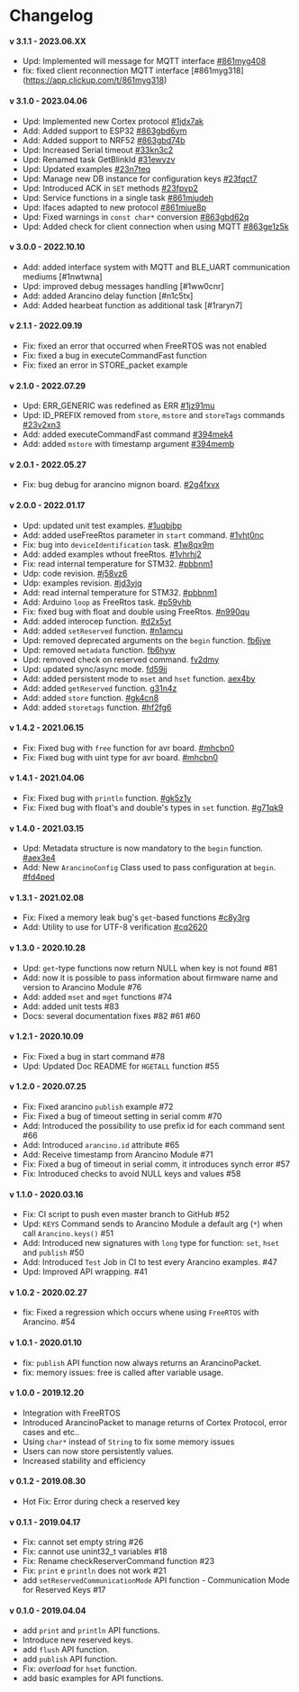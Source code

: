 # Changelog

#### v 3.1.1 - 2023.06.XX
* Upd: Implemented will message for MQTT interface [#861myg408](https://app.clickup.com/t/861myg408)
* fix: fixed client reconnection MQTT interface [#861myg318] (https://app.clickup.com/t/861myg318)

#### v 3.1.0 - 2023.04.06
* Upd: Implemented new Cortex protocol [#1jdx7ak](https://app.clickup.com/t/1jdx7ak)
* Add: Added support to ESP32 [#863gbd6ym](https://app.clickup.com/t/863gbd6ym)
* Add: Added support to NRF52 [#863gbd74b](https://app.clickup.com/t/863gbd74b)
* Upd: Increased Serial timeout [#33kn3c2](https://app.clickup.com/t/33kn3c2)
* Upd: Renamed task GetBlinkId [#31ewyzv](https://app.clickup.com/t/31ewyzv)
* Upd: Updated examples [#23n7teq](https://app.clickup.com/t/23n7teq)
* Upd: Manage new DB instance for configuration keys [#23fqct7](https://app.clickup.com/t/23fqct7)
* Upd: Introduced ACK in `SET` methods [#23fpyp2](https://app.clickup.com/t/23fpyp2)
* Upd: Service functions in a single task [#861mjudeh](https://app.clickup.com/t/861mjudeh)
* Upd: Ifaces adapted to new protocol [#861mjue8p](https://app.clickup.com/t/861mjue8p)
* Upd: Fixed warnings in `const char*` conversion [#863gbd62q](https://app.clickup.com/t/863gbd62q)
* Upd: Added check for client connection when using MQTT [#863ge1z5k](https://app.clickup.com/t/863ge1z5k)

#### v 3.0.0 - 2022.10.10
* Add: added interface system with MQTT and BLE_UART communication mediums [#1nwtwna]
* Upd: improved debug messages handling [#1ww0cnr]
* Add: added Arancino delay function [#n1c5tx]
* Add: Added hearbeat function as additional task [#1raryn7]

#### v 2.1.1 - 2022.09.19
* Fix: fixed an error that occurred when FreeRTOS was not enabled
* Fix: fixed a bug in executeCommandFast function
* Fix: fixed an error in STORE_packet example

#### v 2.1.0 - 2022.07.29
* Upd: ERR_GENERIC was redefined as ERR [#1jz91mu](https://app.clickup.com/t/1jz91mu)
* Upd: ID_PREFIX removed from `store`, `mstore` and `storeTags` commands [#23v2xn3](https://app.clickup.com/t/23v2xn3)
* Add: added executeCommandFast command [#394mek4](https://app.clickup.com/t/394mek4)
* Add: added `mstore` with timestamp argument [#394memb](https://app.clickup.com/t/394memb)

#### v 2.0.1 - 2022.05.27
* Fix: bug debug for arancino mignon board. [#2g4fxvx](https://app.clickup.com/t/2g4fxvx)

#### v 2.0.0 - 2022.01.17
* Upd: updated unit test examples. [#1uqbjbp](https://app.clickup.com/t/1uqbjbp)
* Add: added useFreeRtos parameter in `start` command. [#1vht0nc](https://app.clickup.com/t/1vht0nc)
* Fix: bug into `deviceIdentification` task. [#1w8qx9m](https://app.clickup.com/t/1w8qx9m)
* Add: added examples wthout freeRtos. [#1vhrhj2](https://app.clickup.com/t/1vhrhj2)
* Fix: read internal temperature for STM32. [#pbbnm1](https://app.clickup.com/t/pbbnm1)
* Udp: code revision. [#j58vz6](https://app.clickup.com/t/j58vz6)
* Udp: examples revision. [#jd3yjq](https://app.clickup.com/t/jd3yjq)
* Add: read internal temperature for STM32. [#pbbnm1](https://app.clickup.com/t/pbbnm1)
* Add: Arduino `loop` as FreeRtos task. [#p59vhb](https://app.clickup.com/t/p59vhb)
* Fix: fixed bug with float and double using FreeRtos. [#n990qu](https://app.clickup.com/t/n990qu)
* Add: added interocep function. [#d2x5yt](https://app.clickup.com/t/d2x5yt)
* Add: added `setReserved` function. [#n1amcu](https://app.clickup.com/t/n1amcu)
* Upd: removed deprecated arguments on the `begin` function. [fb6jve](https://app.clickup.com/t/fb6jve)
* Upd: removed `metadata` function. [fb6hyw](https://app.clickup.com/t/fb6hyw)
* Upd: removed check on reserved command. [fv2dmy](https://app.clickup.com/t/fv2dmy)
* Upd: updated sync/async mode. [fd59jj](https://app.clickup.com/t/fd59jj)
* Add: added persistent mode to `mset` and `hset` function. [aex4by](https://app.clickup.com/t/aex4by)
* Add: added `getReserved` function. [g31n4z](https://app.clickup.com/t/g31n4z)
* Add: added `store` function. [#gk4cn8](https://app.clickup.com/t/gk4cn8)
* Add: added `storetags` function. [#hf2fg6](https://app.clickup.com/t/hf2fg6)

#### v 1.4.2 - 2021.06.15
* Fix: Fixed bug with `free` function for avr board. [#mhcbn0](https://app.clickup.com/t/mhcbn0)
* Fix: Fixed bug with uint type for avr board. [#mhcbn0](https://app.clickup.com/t/mhcbn0)

#### v 1.4.1 - 2021.04.06
* Fix: Fixed bug with `println` function. [#gk5z1y](https://app.clickup.com/t/gk5z1y)
* Fix: Fixed bug with float's and double's types in `set` function. [#g71qk9](https://app.clickup.com/t/g71qk9)

#### v 1.4.0 - 2021.03.15
* Upd: Metadata structure is now mandatory to the `begin` function. [#aex3e4](https://app.clickup.com/t/aex3e4)
* Add: New `ArancinoConfig` Class used to pass configuration at `begin`. [#fd4ped](https://app.clickup.com/t/fd4ped)

#### v 1.3.1 - 2021.02.08
* Fix: Fixed a memory leak bug's `get`-based functions [#c8y3rg](https://app.clickup.com/t/c8y3rg)
* Add: Utility to use for UTF-8 verification [#cq2620](https://app.clickup.com/t/cq2620)

#### v 1.3.0 - 2020.10.28
* Upd: `get`-type functions now return NULL when key is not found #81
* Add: now it is possible to pass information about firmware name and version to Arancino Module #76
* Add: added `mset` and `mget` functions #74
* Add: added unit tests #83
* Docs: several documentation fixes #82 #61 #60

#### v 1.2.1 - 2020.10.09
* Fix: Fixed a bug in start command #78
* Upd: Updated Doc README for `HGETALL` function #55

#### v 1.2.0 - 2020.07.25
* Fix: Fixed arancino `publish` example  #72
* Fix: Fixed a bug of timeout setting in serial comm  #70
* Add: Introduced the possibility to use prefix id for each command sent #66
* Add: Introduced `arancino.id` attribute #65
* Add: Receive timestamp from Arancino Module #71
* Fix: Fixed a bug of timeout in serial comm, it introduces synch error #57
* Fix: Introduced checks to avoid NULL keys and values #58

#### v 1.1.0 - 2020.03.16
* Fix: CI script to push even master branch to GitHub #52
* Upd: `KEYS` Command sends to Arancino Module a default arg (`*`) when call `Arancino.keys()` #51
* Add: Introduced new signatures with `long` type for function: `set`, `hset` and `publish` #50
* Add: Introduced `Test` Job in CI to test every Arancino examples. #47
* Upd: Improved API wrapping. #41

#### v 1.0.2 - 2020.02.27
* fix: Fixed a regression which occurs whene using `FreeRTOS` with Arancino. #54

#### v 1.0.1 - 2020.01.10
* fix: `publish` API function now always returns an ArancinoPacket.
* fix: memory issues: free is called after variable usage.

#### v 1.0.0 - 2019.12.20
* Integration with FreeRTOS
* Introduced ArancinoPacket to manage returns of Cortex Protocol, error cases and etc..
* Using `char*` instead of `String` to fix some memory issues
* Users can now store persistently values.
* Increased stability and efficiency

#### v 0.1.2 - 2019.08.30
* Hot Fix: Error during check a reserved key

#### v 0.1.1 - 2019.04.17
* Fix: cannot set empty string #26
* Fix: cannot use unint32_t variables #18
* Fix: Rename checkReserverCommand function  #23
* Fix: `print` e `println` does not work #21
* add `setReservedCommunicationMode` API function - Communication Mode for Reserved Keys #17

#### v 0.1.0 - 2019.04.04
* add `print` and `println` API functions.
* Introduce new reserved keys.
* add `flush` API function.
* add `publish` API function.
* Fix: _overload_ for `hset` function.
* add basic examples for API functions.
